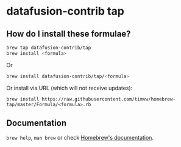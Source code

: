 # datafusion-contrib tap

## How do I install these formulae?

```bash
brew tap datafusion-contrib/tap
brew install <formula>
```

Or

```bash
brew install datafusion-contrib/tap/<formula>
``` 

Or install via URL (which will not receive updates):

```
brew install https://raw.githubusercontent.com/timvw/homebrew-tap/master/Formula/<formula>.rb
```

## Documentation
`brew help`, `man brew` or check [Homebrew's documentation](https://docs.brew.sh).

